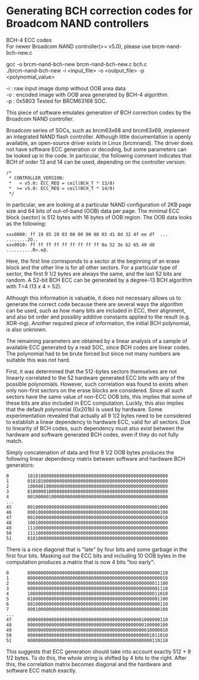 # Generating BCH correction codes for Broadcom NAND controllers

BCH-4 ECC codes<br/>
For newer Broadcom NAND controller(>= v5.0), please use brcm-nand-bch-new.c<br/>

gcc -o brcm-nand-bch-new brcm-nand-bch-new.c bch.c<br/>
./brcm-nand-bch-new -i <input_file> -o <output_file> -p <polynomial_value><br/>

-i : raw input image dump without OOB area data<br/>
-o : encoded image with OOB area generated by BCH-4 algorithm.<br/>
-p : 0x5803 Tested for BRCM63168 SOC.<br/>



This piece of software emulates generation of BCH correction codes by the Broadcom NAND controller. 

Broadcom series of SOCs, such as brcm63x68 and brcm63x69, implement an integrated NAND flash controller. Although little documentation is openly available, an open-source driver exists in Linux (brcmnand). The driver does not have software ECC generation or decoding, but some parameters can be looked up in the code. In particular, the following comment indicates that BCH of order 13 and 14 can be used, depending on the controller version:

    /*
     * CONTROLLER_VERSION:
     *   < v5.0: ECC_REQ = ceil(BCH_T * 13/8)
     *  >= v5.0: ECC_REQ = ceil(BCH_T * 14/8)
     */

In particular, we are looking at a particular NAND configuration of 2KB page size and 64 bits of out-of-band (OOB) data per page. The minimal ECC block (sector) is 512 bytes with 16 bytes of OOB region. The OOB data looks as the following:

    xxx0000: ff 19 85 20 03 00 00 00 08 03 d1 0d 32 4f ee df  ... ........2O..
    xxx0010: ff ff ff ff ff ff ff ff ff 0a 52 3e b2 65 40 d8  ..........R>.e@.

Here, the first line corresponds to a sector at the beginning of an erase block and the other line is for all other sectors. For a particular type of sector, the first 9 1/2 bytes are always the same, and the last 52 bits are random. A 52-bit
BCH ECC can be generated by a degree-13 BCH algorithm with T=4 (13 x 4 = 52).

Although this information is valuable, it does not necessary allows us to generate the correct code because there are several ways the algorithm can be used, such as how many bits are included in ECC, their alignment, and also bit order and possibly additive constants applied to the result (e.g. XOR-ing). Another required piece of information, the initial BCH polynomial, is also unknown.

The remaining parameters are obtained by a linear analysis of a sample of available ECC generated by a read SOC, since BCH codes are linear codes. The polynomial had to be brute forced but since not many numbers are suitable this was not hard.

First, it was determined that the 512-bytes sectors themselves are not linearly correlated to the 52 hardware generated ECC bits with any of the possible polynomials. However, such correlation was found to exists when only non-first sectors on the erase blocks are considered. Since all such sectors have the same value of non-ECC OOB bits, this implies that some of these bits are also included in ECC computation. Luckly, this also implies that the default polynomial (0x201b) is used by hardware. Some experimentation revealed that actually all 9 1/2 bytes need to be considered to establish a linear dependency to hardware ECC, valid for all sectors. Due to linearity of BCH codes, such dependency must also exist between the hardware and software generated BCH codes, even if they do not fully match.

Simply concatenation of data and first 9 1/2 OOB bytes produces the following linear dependency matrix between software and hardware BCH generators:

    0       10101000000000000000000000000000000000000000000000000
    1       01010100000000000000000000000000000000000000000000000
    2       10000010000000000000000000000000000000000000000000000
    3       01000001000000000000000000000000000000000000000000000
    4       00100000100000000000000000000000000000000000000000000
    ...
    45      00100000000000000000000000000000000000000000000001000
    46      00010000000000000000000000000000000000000000000000100
    47      00100000000000000000000000000000000000000000000000010
    48      10010000000000000000000000000000000000000000000000000
    49      11100000000000000000000000000000000000000000000000000
    50      11110000000000000000000000000000000000000000000000000
    51      01010000000000000000000000000000000000000000000000000

There is a nice diagonal that is "late" by four bits and some garbage in the first four bits. Masking out the ECC bits and including 10 OOB bytes in the computation produces a matrix that is now 4 bits "too early":

    0       00000000000000000000000000000000000000000000000000110
    1       00000000000000000000000000000000000000000000000000010
    2       00000000000000000000000000000000000000000000000011100
    3       00000000000000000000000000000000000000000000000001110
    4       10000000000000000000000000000000000000000000000011010
    5       01000000000000000000000000000000000000000000000001100
    6       00100000000000000000000000000000000000000000000000110
    7       00010000000000000000000000000000000000000000000000100
    ...
    47      00000000000000000000000000000000000000000001000000110
    48      00000000000000000000000000000000000000000000100000100
    49      00000000000000000000000000000000000000000000010000010
    50      00000000000000000000000000000000000000000000001011010
    51      00000000000000000000000000000000000000000000000110110

This suggests that ECC generation should take into account exactly 512 + 9 1/2 bytes. To do this, the whole string is shifted by 4 bits to the right. After this, the correlation matrix becomes diagonal and the hardware and software ECC match exactly.

